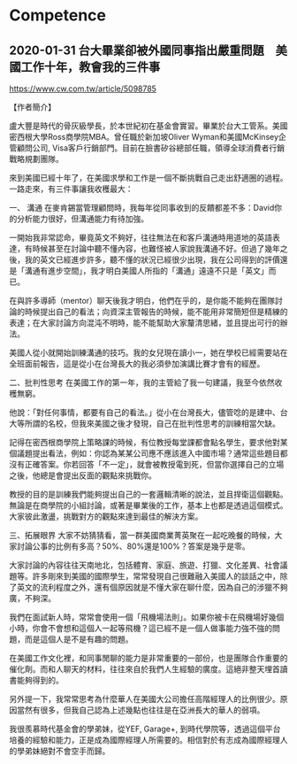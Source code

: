 # Competence

## 2020-01-31 台大畢業卻被外國同事指出嚴重問題　美國工作十年，教會我的三件事

https://www.cw.com.tw/article/5098785

【作者簡介】

盧大豐是時代的骨灰級學長，於本世紀初在基金會實習。畢業於台大工管系。美國密西根大學Ross商學院MBA。曾任職於新加坡Oliver Wyman和美國McKinsey企管顧問公司, Visa客戶行銷部門。目前在臉書矽谷總部任職，領導全球消費者行銷戰略規劃團隊。

來到美國已經十年了，在美國求學和工作是一個不斷挑戰自己走出舒適圈的過程。一路走來，有三件事讓我收穫最大：

一、 溝通
在麥肯錫當管理顧問時，我每年從同事收到的反饋都差不多：David你的分析能力很好，但溝通能力有待加強。

一開始我非常認命，畢竟英文不夠好，往往無法在和客戶溝通時用道地的英語表達，有時候甚至在討論中聽不懂內容，也難怪被人家說我溝通不好。但過了幾年之後，我的英文已經進步許多，聽不懂的狀況已經很少出現，我在公司得到的評價還是「溝通有進步空間」，我才明白美國人所指的「溝通」遠遠不只是「英文」而已。

在與許多導師（mentor）聊天後我才明白，他們在乎的，是你能不能夠在團隊討論的時候提出自己的看法；向資深主管報告的時候，能不能用非常簡短但是精練的表達；在大家討論方向混沌不明時，能不能幫助大家釐清思緒，並且提出可行的辦法。

美國人從小就開始訓練溝通的技巧。我的女兒現在讀小一，她在學校已經需要站在全班面前報告，這是從小在台灣長大的我必須參加演講比賽才會有的經歷。

二、批判性思考
在美國工作的第一年，我的主管給了我一句建議，我至今依然收穫無窮。

他說：「對任何事情，都要有自己的看法。」從小在台灣長大，儘管唸的是建中、台大等所謂的名校，但我來美國之後才發現，自己在批判性思考的訓練相當欠缺。

記得在密西根商學院上策略課的時候，有位教授每堂課都會點名學生，要求他對某個議題提出看法，例如：你認為某某公司應不應該進入中國市場？通常這些題目都沒有正確答案。你若回答「不一定」，就會被教授電到死，但當你選擇自己的立場之後，他總是會提出反面的觀點來挑戰你。

教授的目的是訓練我們能夠提出自己的一套邏輯清晰的說法，並且捍衛這個觀點。無論是在商學院的小組討論，或著是畢業後的工作，基本上也都是透過這個模式。大家彼此激盪，挑戰對方的觀點來達到最佳的解決方案。

三、拓展眼界
大家不妨猜猜看，當一群美國商業菁英聚在一起吃晚餐的時候，大家討論公事的比例有多高？50%、80%還是100%？答案是幾乎是零。

大家討論的內容往往天南地北，包括體育、家庭、旅遊、打獵、文化差異、社會議題等。許多剛來到美國的國際學生，常常發現自己很難融入美國人的談話之中，除了英文的流利程度之外，還有個原因就是不懂大家在聊什麼，因為自己的涉獵不夠廣，不夠深。

我們在面試新人時，常常會使用一個「飛機場法則」。如果你被卡在飛機場好幾個小時，你會不會想和這個人一起等飛機？這已經不是一個人做事能力強不強的問題，而是這個人是不是有趣的問題。

在美國工作文化裡，和同事閒聊的能力是非常重要的一部份，也是團隊合作重要的催化劑。而和人聊天的材料，往往來自於我們人生經驗的廣度。這絕非整天埋首讀書能夠得到的。

另外提一下，我常常思考為什麼華人在美國大公司擔任高階經理人的比例很少。原因當然有很多，但我自己認為上述幾點也往往是在亞洲長大的華人的弱項。

我很羨慕時代基金會的學弟妹，從YEF, Garage+, 到時代學院等，透過這個平台培養的經驗和能力，正是成為國際經理人所需要的。相信對於有志成為國際經理人的學弟妹絕對不會空手而歸。


